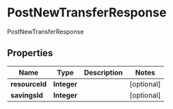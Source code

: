 

# PostNewTransferResponse

PostNewTransferResponse

## Properties

| Name | Type | Description | Notes |
|------------ | ------------- | ------------- | -------------|
|**resourceId** | **Integer** |  |  [optional] |
|**savingsId** | **Integer** |  |  [optional] |



